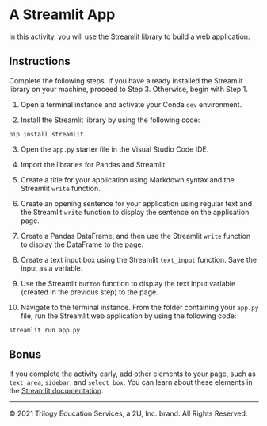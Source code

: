 # A Streamlit App

In this activity, you will use the [Streamlit library](https://docs.streamlit.io/en/stable/index.html) to build a web application.

## Instructions

Complete the following steps. If you have already installed the Streamlit library on your machine, proceed to Step 3. Otherwise, begin with Step 1.

1. Open a terminal instance and activate your Conda `dev` environment.

2. Install the Streamlit library by using the following code:

  ```shell
  pip install streamlit
  ```

3. Open the `app.py` starter file in the Visual Studio Code IDE.

4. Import the libraries for Pandas and Streamlit

5. Create a title for your application using Markdown syntax and the Streamlit `write` function.

6. Create an opening sentence for your application using regular text and the Streamlit `write` function to display the sentence on the application page.

7. Create a Pandas DataFrame, and then use the Streamlit `write` function to display the DataFrame to the page.

8. Create a text input box using the Streamlit `text_input` function. Save the input as a variable.

9. Use the Streamlit `button` function to display the text input variable (created in the previous step) to the page.

10. Navigate to the terminal instance. From the folder containing your `app.py` file, run the Streamlit web application by using the following code:

  ```shell
  streamlit run app.py
  ```

## Bonus

If you complete the activity early, add other elements to your page, such as `text_area`, `sidebar`, and `select_box`. You can learn about these elements in the [Streamlit documentation](https://docs.streamlit.io/en/stable/index.html).

---

© 2021 Trilogy Education Services, a 2U, Inc. brand. All Rights Reserved.
